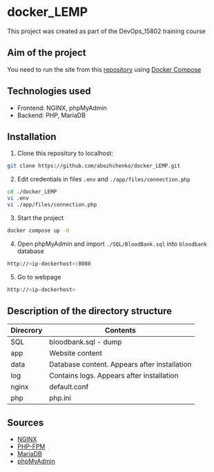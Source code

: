 # docker_LEMP
This project was created as part of the DevOps_15802 training course

## Aim of the project
You need to run the site from this [repository](https://github.com/mentorchita/Blood-Bank-Management-System) using [Docker Compose](https://docs.docker.com/compose/gettingstarted)

## Technologies used
- Frontend:  NGINX, phpMyAdmin
- Backend: PHP, MariaDB

## Installation
1. Clone this repository to localhost:
```sh
git clone https://github.com/abozhchenko/docker_LEMP.git
```
2. Edit credentials in files `.env` and `./app/files/connection.php` 
```sh
cd ./docker_LEMP
vi .env
vi ./app/files/connection.php
```
3. Start the project
```sh
docker compose up -d
```
4. Open phpMyAdmin and import `./SQL/BloodBank.sql` into `bloodbank` database
```sh
http://<ip-dockerhost>:8080
```
5. Go to webpage 
```sh
http://<ip-dockerhost>
```
## Description of the directory structure
| Direcrory | Contents |
| ------ | ------ |
|SQL|bloodbank.sql - dump|
|app|Website content|
|data|Database content. Appears after installation|
|log|Contains logs. Appears after installation|
|nginx|default.conf|
|php|php.ini|

## Sources
- [NGINX](https://hub.docker.com/_/nginx)
- [PHP-FPM](https://hub.docker.com/r/bitnami/php-fpm)
- [MariaDB](https://hub.docker.com/_/mariadb)
- [phpMyAdmin](https://hub.docker.com/_/phpmyadmin)
